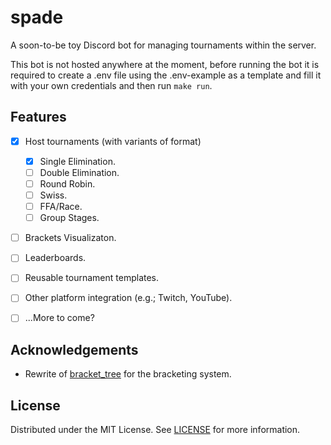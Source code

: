 # spade
A soon-to-be toy Discord bot for managing tournaments within the server.

This bot is not hosted anywhere at the moment, before running the bot it is required to create a .env file using the .env-example as a template and fill it with your own credentials and then run `make run`.

## Features
- [x] Host tournaments (with variants of format)
	- [x] Single Elimination.
	- [ ] Double Elimination.
	- [ ] Round Robin.
	- [ ] Swiss.
	- [ ] FFA/Race.
	- [ ] Group Stages.
- [ ] Brackets Visualizaton.
- [ ] Leaderboards.
- [ ] Reusable tournament templates.
- [ ] Other platform integration (e.g.; Twitch, YouTube).
- [ ] ...More to come?


## Acknowledgements
- Rewrite of [bracket_tree](https://github.com/agoragames/bracket_tree) for the bracketing system.

## License
Distributed under the MIT License. See [LICENSE](LICENSE) for more information.
